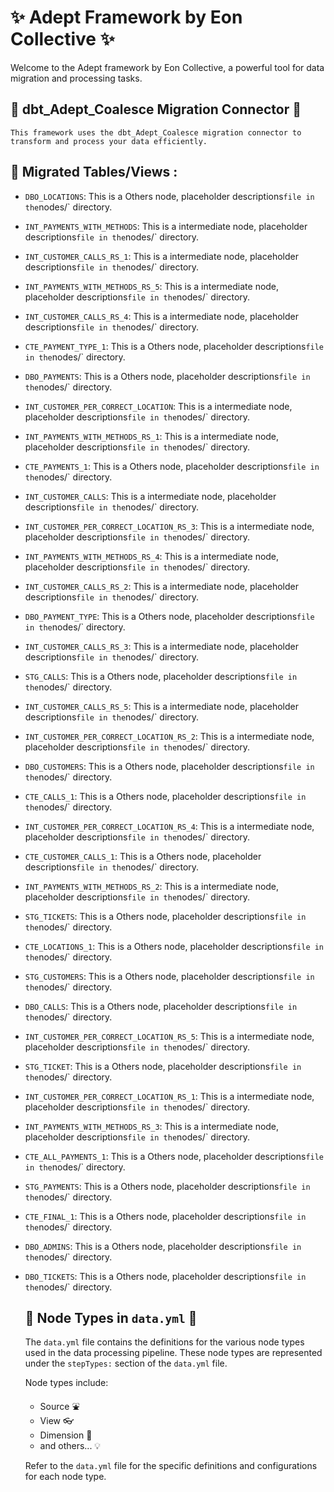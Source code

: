 
# :sparkles: Adept Framework by Eon Collective :sparkles:

Welcome to the Adept framework by Eon Collective, a powerful tool for
data migration and processing tasks.

## :electric_plug: dbt_Adept_Coalesce Migration Connector :electric_plug:

    This framework uses the dbt_Adept_Coalesce migration connector to
    transform and process your data efficiently.

## :file_folder: Migrated Tables/Views  :

- `DBO_LOCATIONS`:
        This is a Others node,
        placeholder descriptions` file in the `nodes/` directory.
- `INT_PAYMENTS_WITH_METHODS`:
        This is a intermediate node,
        placeholder descriptions` file in the `nodes/` directory.
- `INT_CUSTOMER_CALLS_RS_1`:
        This is a intermediate node,
        placeholder descriptions` file in the `nodes/` directory.
- `INT_PAYMENTS_WITH_METHODS_RS_5`:
        This is a intermediate node,
        placeholder descriptions` file in the `nodes/` directory.
- `INT_CUSTOMER_CALLS_RS_4`:
        This is a intermediate node,
        placeholder descriptions` file in the `nodes/` directory.
- `CTE_PAYMENT_TYPE_1`:
        This is a Others node,
        placeholder descriptions` file in the `nodes/` directory.
- `DBO_PAYMENTS`:
        This is a Others node,
        placeholder descriptions` file in the `nodes/` directory.
- `INT_CUSTOMER_PER_CORRECT_LOCATION`:
        This is a intermediate node,
        placeholder descriptions` file in the `nodes/` directory.
- `INT_PAYMENTS_WITH_METHODS_RS_1`:
        This is a intermediate node,
        placeholder descriptions` file in the `nodes/` directory.
- `CTE_PAYMENTS_1`:
        This is a Others node,
        placeholder descriptions` file in the `nodes/` directory.
- `INT_CUSTOMER_CALLS`:
        This is a intermediate node,
        placeholder descriptions` file in the `nodes/` directory.
- `INT_CUSTOMER_PER_CORRECT_LOCATION_RS_3`:
        This is a intermediate node,
        placeholder descriptions` file in the `nodes/` directory.
- `INT_PAYMENTS_WITH_METHODS_RS_4`:
        This is a intermediate node,
        placeholder descriptions` file in the `nodes/` directory.
- `INT_CUSTOMER_CALLS_RS_2`:
        This is a intermediate node,
        placeholder descriptions` file in the `nodes/` directory.
- `DBO_PAYMENT_TYPE`:
        This is a Others node,
        placeholder descriptions` file in the `nodes/` directory.
- `INT_CUSTOMER_CALLS_RS_3`:
        This is a intermediate node,
        placeholder descriptions` file in the `nodes/` directory.
- `STG_CALLS`:
        This is a Others node,
        placeholder descriptions` file in the `nodes/` directory.
- `INT_CUSTOMER_CALLS_RS_5`:
        This is a intermediate node,
        placeholder descriptions` file in the `nodes/` directory.
- `INT_CUSTOMER_PER_CORRECT_LOCATION_RS_2`:
        This is a intermediate node,
        placeholder descriptions` file in the `nodes/` directory.
- `DBO_CUSTOMERS`:
        This is a Others node,
        placeholder descriptions` file in the `nodes/` directory.
- `CTE_CALLS_1`:
        This is a Others node,
        placeholder descriptions` file in the `nodes/` directory.
- `INT_CUSTOMER_PER_CORRECT_LOCATION_RS_4`:
        This is a intermediate node,
        placeholder descriptions` file in the `nodes/` directory.
- `CTE_CUSTOMER_CALLS_1`:
        This is a Others node,
        placeholder descriptions` file in the `nodes/` directory.
- `INT_PAYMENTS_WITH_METHODS_RS_2`:
        This is a intermediate node,
        placeholder descriptions` file in the `nodes/` directory.
- `STG_TICKETS`:
        This is a Others node,
        placeholder descriptions` file in the `nodes/` directory.
- `CTE_LOCATIONS_1`:
        This is a Others node,
        placeholder descriptions` file in the `nodes/` directory.
- `STG_CUSTOMERS`:
        This is a Others node,
        placeholder descriptions` file in the `nodes/` directory.
- `DBO_CALLS`:
        This is a Others node,
        placeholder descriptions` file in the `nodes/` directory.
- `INT_CUSTOMER_PER_CORRECT_LOCATION_RS_5`:
        This is a intermediate node,
        placeholder descriptions` file in the `nodes/` directory.
- `STG_TICKET`:
        This is a Others node,
        placeholder descriptions` file in the `nodes/` directory.
- `INT_CUSTOMER_PER_CORRECT_LOCATION_RS_1`:
        This is a intermediate node,
        placeholder descriptions` file in the `nodes/` directory.
- `INT_PAYMENTS_WITH_METHODS_RS_3`:
        This is a intermediate node,
        placeholder descriptions` file in the `nodes/` directory.
- `CTE_ALL_PAYMENTS_1`:
        This is a Others node,
        placeholder descriptions` file in the `nodes/` directory.
- `STG_PAYMENTS`:
        This is a Others node,
        placeholder descriptions` file in the `nodes/` directory.
- `CTE_FINAL_1`:
        This is a Others node,
        placeholder descriptions` file in the `nodes/` directory.
- `DBO_ADMINS`:
        This is a Others node,
        placeholder descriptions` file in the `nodes/` directory.
- `DBO_TICKETS`:
        This is a Others node,
        placeholder descriptions` file in the `nodes/` directory.
    ## :book: Node Types in `data.yml` :book:

    The `data.yml` file contains the definitions for the various node types used in the
    data processing pipeline. These node types are represented under the `stepTypes:`
    section of the `data.yml` file.

    Node types include:

    - Source :fountain:
    - View :eyeglasses:
    - Dimension :triangular_ruler:
    - and others... :bulb:

    Refer to the `data.yml` file for the specific definitions and configurations
    for each node type.
    